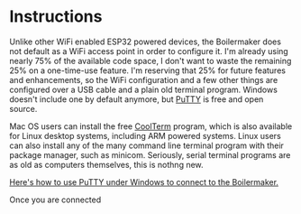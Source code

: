 # Instructions

Unlike other WiFi enabled ESP32 powered devices, the Boilermaker does not default as a WiFi access point in order to configure it. I'm already using nearly 75% of the available code space, I don't want to waste the remaining 25% on a one-time-use feature. I'm reserving that 25% for future features and enhancements, so the WiFi configuration and a few other things are configured over a USB cable and a plain old terminal program. Windows doesn't include one by default anymore, but [PuTTY](https://www.putty.org/) is free and open source.

Mac OS users can install the free [CoolTerm](https://freeware.the-meiers.org/) program, which is also available for Linux desktop systems, including ARM powered systems. Linux users can also install any of the many command line terminal program with their package manager, such as minicom. Seriously, serial terminal programs are as old as computers themselves, this is nothng new.

[Here's how to use PuTTY under Windows to connect to the Boilermaker.](https://x.com/i/grok/share/i61lGPHt1tv3cxOr8ogD5S6SR)

Once you are connected
